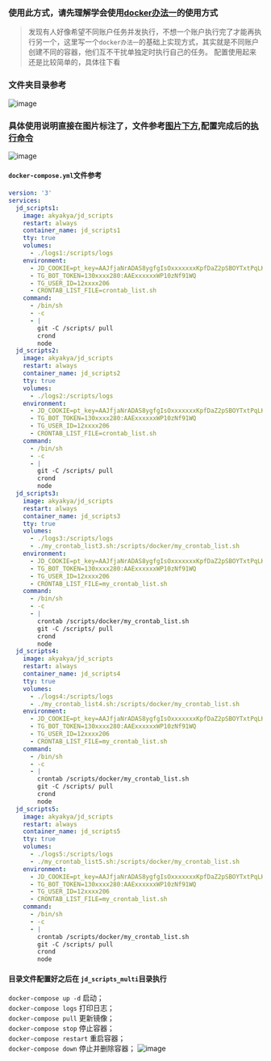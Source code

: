 ### 使用此方式，请先理解学会使用[docker办法一](https://github.com/lxk0301/jd_scripts/tree/master/docker#%E5%88%9B%E5%BB%BA%E4%B8%80%E4%B8%AA%E7%9B%AE%E5%BD%95jd_scripts%E7%94%A8%E4%BA%8E%E5%AD%98%E6%94%BE%E5%A4%87%E4%BB%BD%E9%85%8D%E7%BD%AE%E7%AD%89%E6%95%B0%E6%8D%AE%E8%BF%81%E7%A7%BB%E9%87%8D%E8%A3%85%E7%9A%84%E6%97%B6%E5%80%99%E5%8F%AA%E9%9C%80%E8%A6%81%E5%A4%87%E4%BB%BD%E6%95%B4%E4%B8%AAjd_scripts%E7%9B%AE%E5%BD%95%E5%8D%B3%E5%8F%AF)的使用方式
> 发现有人好像希望不同账户任务并发执行，不想一个账户执行完了才能再执行另一个，这里写一个`docker办法一`的基础上实现方式，其实就是不同账户创建不同的容器，他们互不干扰单独定时执行自己的任务。
配置使用起来还是比较简单的，具体往下看
### 文件夹目录参考
![image](https://user-images.githubusercontent.com/6993269/97781779-885ae700-1bc8-11eb-93a4-b274cbd6062c.png)
### 具体使用说明直接在图片标注了，文件参考[图片下方](https://github.com/lxk0301/jd_scripts/new/master/docker#docker-composeyml%E6%96%87%E4%BB%B6%E5%8F%82%E8%80%83),配置完成后的[执行命令]()
![image](https://user-images.githubusercontent.com/6993269/97781610-a1af6380-1bc7-11eb-9397-903b47f5ad6b.png)
#### `docker-compose.yml`文件参考
```yaml
version: '3'
services:
  jd_scripts1:
    image: akyakya/jd_scripts
    restart: always
    container_name: jd_scripts1
    tty: true
    volumes:
      - ./logs1:/scripts/logs
    environment:
      - JD_COOKIE=pt_key=AAJfjaNrADAS8ygfgIsOxxxxxxxKpfDaZ2pSBOYTxtPqLK8U1Q;pt_pin=lxxxxxx5;
      - TG_BOT_TOKEN=130xxxx280:AAExxxxxxWP10zNf91WQ
      - TG_USER_ID=12xxxx206
      - CRONTAB_LIST_FILE=crontab_list.sh
    command:
      - /bin/sh
      - -c
      - |
        git -C /scripts/ pull
        crond
        node
  jd_scripts2:
    image: akyakya/jd_scripts
    restart: always
    container_name: jd_scripts2
    tty: true
    volumes:
      - ./logs2:/scripts/logs
    environment:
      - JD_COOKIE=pt_key=AAJfjaNrADAS8ygfgIsOxxxxxxxKpfDaZ2pSBOYTxtPqLK8U1Q;pt_pin=lxxxxxx5;
      - TG_BOT_TOKEN=130xxxx280:AAExxxxxxWP10zNf91WQ
      - TG_USER_ID=12xxxx206
      - CRONTAB_LIST_FILE=crontab_list.sh
    command:
      - /bin/sh
      - -c
      - |
        git -C /scripts/ pull
        crond
        node
  jd_scripts3:
    image: akyakya/jd_scripts
    restart: always
    container_name: jd_scripts3
    tty: true
    volumes:
      - ./logs3:/scripts/logs
      - ./my_crontab_list3.sh:/scripts/docker/my_crontab_list.sh
    environment:
      - JD_COOKIE=pt_key=AAJfjaNrADAS8ygfgIsOxxxxxxxKpfDaZ2pSBOYTxtPqLK8U1Q;pt_pin=lxxxxxx5;
      - TG_BOT_TOKEN=130xxxx280:AAExxxxxxWP10zNf91WQ
      - TG_USER_ID=12xxxx206
      - CRONTAB_LIST_FILE=my_crontab_list.sh
    command:
      - /bin/sh
      - -c
      - |
        crontab /scripts/docker/my_crontab_list.sh
        git -C /scripts/ pull
        crond
        node
  jd_scripts4:
    image: akyakya/jd_scripts
    restart: always
    container_name: jd_scripts4
    tty: true
    volumes:
      - ./logs4:/scripts/logs
      - ./my_crontab_list4.sh:/scripts/docker/my_crontab_list.sh
    environment:
      - JD_COOKIE=pt_key=AAJfjaNrADAS8ygfgIsOxxxxxxxKpfDaZ2pSBOYTxtPqLK8U1Q;pt_pin=lxxxxxx5;
      - TG_BOT_TOKEN=130xxxx280:AAExxxxxxWP10zNf91WQ
      - TG_USER_ID=12xxxx206
      - CRONTAB_LIST_FILE=my_crontab_list.sh
    command:
      - /bin/sh
      - -c
      - |
        crontab /scripts/docker/my_crontab_list.sh
        git -C /scripts/ pull
        crond
        node
  jd_scripts5:
    image: akyakya/jd_scripts
    restart: always
    container_name: jd_scripts5
    tty: true
    volumes:
      - ./logs5:/scripts/logs
      - ./my_crontab_list5.sh:/scripts/docker/my_crontab_list.sh
    environment:
      - JD_COOKIE=pt_key=AAJfjaNrADAS8ygfgIsOxxxxxxxKpfDaZ2pSBOYTxtPqLK8U1Q;pt_pin=lxxxxxx5;
      - TG_BOT_TOKEN=130xxxx280:AAExxxxxxWP10zNf91WQ
      - TG_USER_ID=12xxxx206
      - CRONTAB_LIST_FILE=my_crontab_list.sh
    command:
      - /bin/sh
      - -c
      - |
        crontab /scripts/docker/my_crontab_list.sh
        git -C /scripts/ pull
        crond
        node
```
#### 目录文件配置好之后在 `jd_scripts_multi`目录执行  
 `docker-compose up -d` 启动；  
 `docker-compose logs` 打印日志；  
 `docker-compose pull` 更新镜像；  
 `docker-compose stop` 停止容器；  
 `docker-compose restart` 重启容器；  
 `docker-compose down` 停止并删除容器； 
 ![image](https://user-images.githubusercontent.com/6993269/97781935-8fcec000-1bc9-11eb-9d1a-d219e7a1caa9.png)
